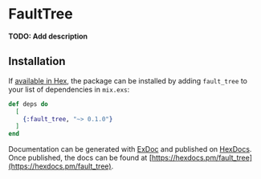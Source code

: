 # FaultTree

**TODO: Add description**

## Installation

If [available in Hex](https://hex.pm/docs/publish), the package can be installed
by adding `fault_tree` to your list of dependencies in `mix.exs`:

```elixir
def deps do
  [
    {:fault_tree, "~> 0.1.0"}
  ]
end
```

Documentation can be generated with [ExDoc](https://github.com/elixir-lang/ex_doc)
and published on [HexDocs](https://hexdocs.pm). Once published, the docs can
be found at [https://hexdocs.pm/fault_tree](https://hexdocs.pm/fault_tree).

